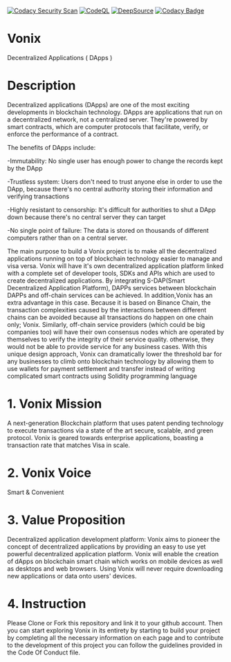 [![Codacy Security Scan](https://github.com/KOSASIH/Vonix/actions/workflows/codacy.yml/badge.svg)](https://github.com/KOSASIH/Vonix/actions/workflows/codacy.yml)
[![CodeQL](https://github.com/KOSASIH/Vonix/actions/workflows/codeql-analysis.yml/badge.svg)](https://github.com/KOSASIH/Vonix/actions/workflows/codeql-analysis.yml)
[![DeepSource](https://deepsource.io/gh/KOSASIH/Vonix.svg/?label=active+issues&show_trend=true&token=qrEsoX0iTHF-8N2a0xqhp4-2)](https://deepsource.io/gh/KOSASIH/Vonix/?ref=repository-badge)
[![Codacy Badge](https://app.codacy.com/project/badge/Grade/dd86444092b945c99b6367b0911adeef)](https://www.codacy.com/gh/KOSASIH/Vonix/dashboard?utm_source=github.com&amp;utm_medium=referral&amp;utm_content=KOSASIH/Vonix&amp;utm_campaign=Badge_Grade)
# Vonix

Decentralized Applications ( DApps ) 
# Description

Decentralized applications (DApps) are one of the most exciting developments in blockchain technology. DApps are applications that run on a decentralized network, not a centralized server. They're powered by smart contracts, which are computer protocols that facilitate, verify, or enforce the performance of a contract.

The benefits of DApps include:

-Immutability: No single user has enough power to change the records kept by the DApp

-Trustless system: Users don't need to trust anyone else in order to use the DApp, because there's no central authority storing their information and verifying transactions

-Highly resistant to censorship: It's difficult for authorities to shut a DApp down because there's no central server they can target

-No single point of failure: The data is stored on thousands of different computers rather than on a central server. 

The main purpose to build a Vonix project is to make all the decentralized applications running on top of blockchain technology easier to manage and visa versa. Vonix will have it's own decentralized application platform linked with a complete set of developer tools, SDKs and APIs which are used to create decentralized applications. By integrating S-DAP(Smart Decentralized Application Platform), DAPPs services between blockchain DAPPs and off-chain services can be achieved. In addition,Vonix has an extra advantage in this case. Because it is based on Binance Chain, the transaction complexities caused by the interactions between different chains can be avoided because all transactions do happen on one chain only; Vonix. Similarly, off-chain service providers (which could be big companies too) will have their own consensus nodes which are operated by themselves to verify the integrity of their service quality. otherwise, they would not be able to provide service for any business cases. With this unique design approach, Vonix can dramatically lower the threshold bar for any businesses to climb onto blockchain technology by allowing them to use wallets for payment settlement and transfer instead of writing complicated smart contracts using Solidity programming language

# 1. Vonix Mission

A next-generation Blockchain platform that uses patent pending technology to execute transactions via a state of the art secure, scalable, and green protocol. Vonix is geared towards enterprise applications, boasting a transaction rate that matches Visa in scale.

# 2. Vonix Voice

Smart & Convenient

# 3. Value Proposition

Decentralized application development platform: Vonix aims to pioneer the concept of decentralized applications by providing an easy to use yet powerful decentralized application platform. Vonix will enable the creation of dApps on blockchain smart chain which works on mobile devices as well as desktops and web browsers. Using Vonix will never require downloading new applications or data onto users' devices.

# 4. Instruction

Please Clone or Fork this repository and link it to your github account.  Then you can start exploring Vonix in its entirety by starting to build your project by completing all the necessary information on each page and to contribute to the development of this project you can follow the guidelines provided in the Code Of Conduct file.

